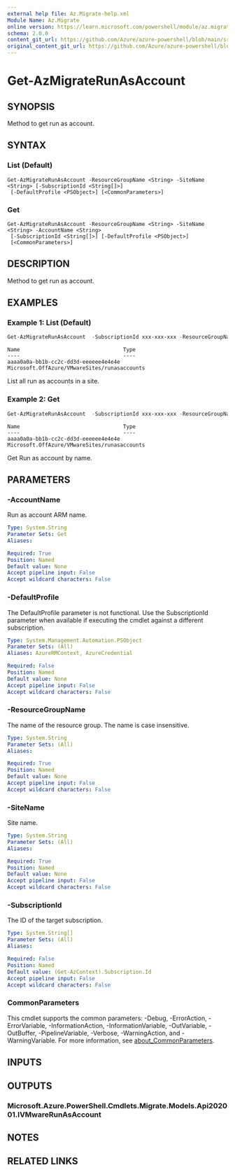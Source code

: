 ```yaml
---
external help file: Az.Migrate-help.xml
Module Name: Az.Migrate
online version: https://learn.microsoft.com/powershell/module/az.migrate/get-azmigraterunasaccount
schema: 2.0.0
content_git_url: https://github.com/Azure/azure-powershell/blob/main/src/Migrate/Migrate/help/Get-AzMigrateRunAsAccount.md
original_content_git_url: https://github.com/Azure/azure-powershell/blob/main/src/Migrate/Migrate/help/Get-AzMigrateRunAsAccount.md
---
```


# Get-AzMigrateRunAsAccount

## SYNOPSIS
Method to get run as account.

## SYNTAX

### List (Default)
```
Get-AzMigrateRunAsAccount -ResourceGroupName <String> -SiteName <String> [-SubscriptionId <String[]>]
 [-DefaultProfile <PSObject>] [<CommonParameters>]
```

### Get
```
Get-AzMigrateRunAsAccount -ResourceGroupName <String> -SiteName <String> -AccountName <String>
 [-SubscriptionId <String[]>] [-DefaultProfile <PSObject>]
 [<CommonParameters>]
```

## DESCRIPTION
Method to get run as account.

## EXAMPLES

### Example 1: List (Default)
```powershell
Get-AzMigrateRunAsAccount  -SubscriptionId xxx-xxx-xxx -ResourceGroupName BugBashAVSVMware -SiteName BBVMwareAVScbbcsite
```

```output
Name                                 Type
----                                 ----
aaaa0a0a-bb1b-cc2c-dd3d-eeeeee4e4e4e Microsoft.OffAzure/VMwareSites/runasaccounts
```

List all run as accounts in a site.

### Example 2: Get
```powershell
Get-AzMigrateRunAsAccount  -SubscriptionId xxx-xxx-xxx -ResourceGroupName BugBashAVSVMware -SiteName BBVMwareAVScbbcsite -AccountName aaaa0a0a-bb1b-cc2c-dd3d-eeeeee4e4e4e
```

```output
Name                                 Type
----                                 ----
aaaa0a0a-bb1b-cc2c-dd3d-eeeeee4e4e4e Microsoft.OffAzure/VMwareSites/runasaccounts
```

Get Run as account by name.

## PARAMETERS

### -AccountName
Run as account ARM name.

```yaml
Type: System.String
Parameter Sets: Get
Aliases:

Required: True
Position: Named
Default value: None
Accept pipeline input: False
Accept wildcard characters: False
```

### -DefaultProfile
The DefaultProfile parameter is not functional.
Use the SubscriptionId parameter when available if executing the cmdlet against a different subscription.

```yaml
Type: System.Management.Automation.PSObject
Parameter Sets: (All)
Aliases: AzureRMContext, AzureCredential

Required: False
Position: Named
Default value: None
Accept pipeline input: False
Accept wildcard characters: False
```

### -ResourceGroupName
The name of the resource group.
The name is case insensitive.

```yaml
Type: System.String
Parameter Sets: (All)
Aliases:

Required: True
Position: Named
Default value: None
Accept pipeline input: False
Accept wildcard characters: False
```

### -SiteName
Site name.

```yaml
Type: System.String
Parameter Sets: (All)
Aliases:

Required: True
Position: Named
Default value: None
Accept pipeline input: False
Accept wildcard characters: False
```

### -SubscriptionId
The ID of the target subscription.

```yaml
Type: System.String[]
Parameter Sets: (All)
Aliases:

Required: False
Position: Named
Default value: (Get-AzContext).Subscription.Id
Accept pipeline input: False
Accept wildcard characters: False
```

### CommonParameters
This cmdlet supports the common parameters: -Debug, -ErrorAction, -ErrorVariable, -InformationAction, -InformationVariable, -OutVariable, -OutBuffer, -PipelineVariable, -Verbose, -WarningAction, and -WarningVariable. For more information, see [about_CommonParameters](http://go.microsoft.com/fwlink/?LinkID=113216).

## INPUTS

## OUTPUTS

### Microsoft.Azure.PowerShell.Cmdlets.Migrate.Models.Api202001.IVMwareRunAsAccount

## NOTES

## RELATED LINKS
